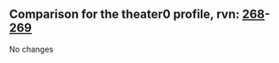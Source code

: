 ## Comparison for the theater0 profile, rvn: [268](https://github.com/PRO100KatYT/FortniteProfileRevisions/tree/main/profiles/theater0/268%20theater0.json)-[269](https://github.com/PRO100KatYT/FortniteProfileRevisions/tree/main/profiles/theater0/269%20theater0.json)

No changes
